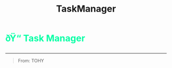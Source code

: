 ﻿---
lang: en-US
title: TaskManager
prev: SuperStar
next: Tracefinder
---
# <font color="#01ffa5">ðŸ“ <b>Task Manager</b></font> <Badge text="Basic" type="tip" vertical="middle"/>
---

> From: TOHY


